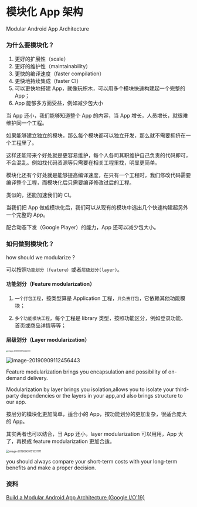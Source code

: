 # 模块化 App 架构

Modular Android App Architecture



### 为什么要模块化？



1. 更好的扩展性（scale） 
2. 更好的维护性（maintainability）
3. 更快的编译速度（faster compilation）
4. 更快地持续集成（faster CI）
5. 可以更快地搭建 App，就像玩积木，可以用多个模块快速构建起一个完整的 App；
6. App 能够多方面受益，例如减少包大小



当 App 还小，我们能够知道整个 App 的内容，当 App 增长，人员增长，就很难维护同一个工程。

如果能够建立独立的模块，那么每个模块都可以独立开发，那么就不需要拥挤在一个工程里了。

这样还能带来个好处就是更容易维护，每个人各司其职维护自己负责的代码即可，不会混乱。例如找代码资源等只需要在相关工程里找，明显更简单。

模块化还有个好处就是能够提高编译速度，在只有一个工程时，我们修改代码需要编译整个工程，而模块化后只需要编译修改过后的工程。

类似的，还能加速我们的 CI。



当我们把 App 做成模块化后，我们可以从现有的模块中选出几个快速构建起另外一个完整的 App。

配合动态下发（Google Player）的能力，App 还可以减少包大小。



### 如何做到模块化？

how should we modularize ?



可以按照`功能划分（feature）`或者`层级划分(layer)`。



#### 功能划分（Feature modularization）



1. `一个打包工程`，按类型算是 Application 工程，`只负责打包`，它依赖其他功能模块；

2. `多个功能模块工程`，每个工程是 library 类型，按照功能区分，例如登录功能、首页或商品详情等等；

   



#### 层级划分（Layer modularization）



<img src="https://tva1.sinaimg.cn/large/006y8mN6ly1g6t3nk5jvkj31cq0pgdv6.jpg" alt="image-20190909112222300" style="zoom: 33%;" />



![image-20190909112456443](https://tva1.sinaimg.cn/large/006y8mN6ly1g6t3q6oxfvj30js0cw0xh.jpg)





Feature modularization brings you encapsulation and possibility of on-demand delivery.

Modularization by layer brings you isolation,allows you to isolate your third-party dependencies or the layers in your app,and also brings structure to our app.



按层分的模块化更加简单，适合小的 App，按功能划分的更加复杂，很适合庞大的 App。

其实两者也可以结合，当 App 还小，layer modularization 可以用用，App 大了，再换成 feature modularization 更加合适。





<img src="https://tva1.sinaimg.cn/large/006y8mN6ly1g6ta8xujbvj31060i0q5y.jpg" alt="image-20190909151031171" style="zoom:50%;" />





you should always compare your short-term costs with your long-term benefits and make a proper decision.



### 资料

[Build a Modular Android App Architecture (Google I/O'19)](https://www.youtube.com/watch?v=PZBg5DIzNww&feature=youtu.be)



# 